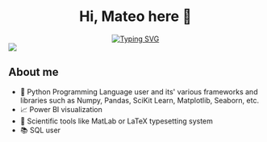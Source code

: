 <div align="center">
<h1 align="center">Hi, Mateo here 👋</h1>
<a href="https://git.io/typing-svg"><img src="https://readme-typing-svg.demolab.com?font=Fira+Code&weight=600&pause=1000&color=71D0CC&background=FF86E400&center=true&vCenter=true&width=435&lines=Welcome+to+my+GitHub+Profile!;This+is+still+under+construction;Check+out+my+projects!" alt="Typing SVG" /></a>
</div>
<img src="https://imgur.com/G7sNNHP.jpg">



## About me

- :snake: Python Programming Language user and its' various frameworks and libraries such as Numpy, Pandas, SciKit Learn, Matplotlib, Seaborn, etc. 
- :chart_with_upwards_trend: Power BI visualization
- :triangular_ruler: Scientific tools like MatLab or LaTeX typesetting system
- :books: SQL user
<br>

